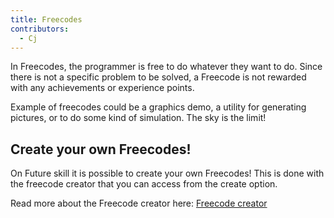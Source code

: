 ```yaml
---
title: Freecodes
contributors:
  - Cj
---
```


In Freecodes, the programmer is free to do whatever they want to do.
Since there is not a specific problem to be solved, a Freecode is not rewarded with any achievements or experience points.

Example of freecodes could be a graphics demo, a utility for generating pictures, or to do some kind of simulation.
The sky is the limit!


## Create your own Freecodes!

On Future skill it is possible to create your own Freecodes!
This is done with the freecode creator that you can access from the create option.

Read more about the Freecode creator here: [Freecode creator](../create_an_exercise/Freecode_creator.md)
